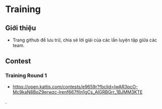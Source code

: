# Training

## Giới thiệu

- Trang github để lưu trữ, chia sẻ lời giải của các lần luyện tập giữa các team.

## Contest
### Training Round 1
- https://open.kattis.com/contests/e9659r?fbclid=IwAR3pcO-Mc9kaN8BqZ9erwzc-lrenf667fIln1gCs_AlGRBGrr_1BJMM3KTE

.
